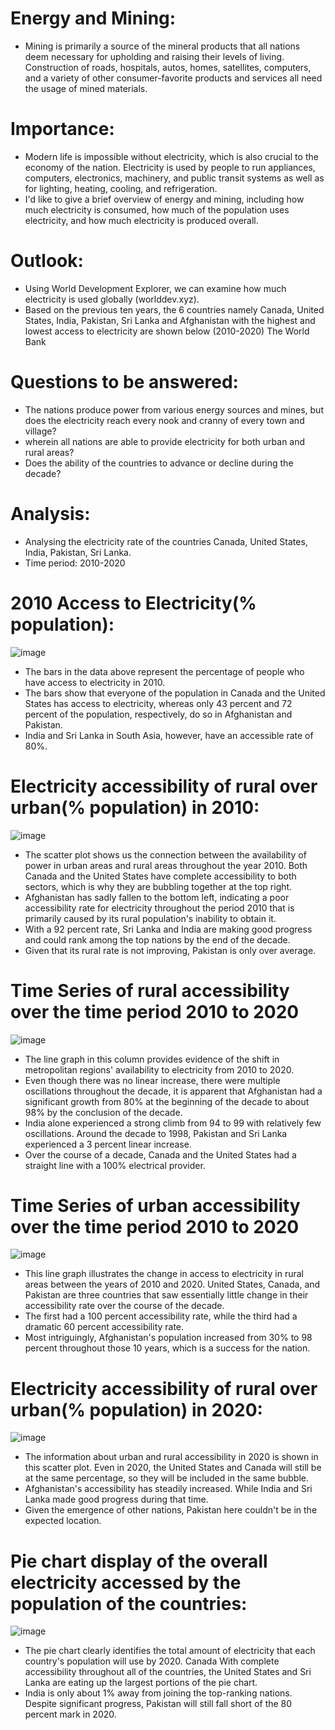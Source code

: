 # Energy and Mining:
- Mining is primarily a source of the mineral products that all nations deem necessary for upholding and raising their levels of living. Construction of roads, hospitals, autos, homes, satellites, computers, and a variety of other consumer-favorite products and services all need the usage of mined materials.

# Importance:
- Modern life is impossible without electricity, which is also crucial to the economy of the nation. Electricity is used by people to run appliances, computers, electronics, machinery, and public transit systems as well as for lighting, heating, cooling, and refrigeration.
- I'd like to give a brief overview of energy and mining, including how much electricity is consumed, how much of the population uses electricity, and how much electricity is produced overall.


# Outlook:
- Using World Development Explorer, we can examine how much electricity is used globally (worlddev.xyz). 
- Based on the previous ten years, the 6 countries namely Canada, United States, India, Pakistan, Sri Lanka and Afghanistan with the highest and lowest access to electricity are shown below (2010-2020) The World Bank

# Questions to be answered:
- The nations produce power from various energy sources and mines, but does the electricity reach every nook and cranny of every town and village?
- wherein all nations are able to provide electricity for both urban and rural areas?
- Does the ability of the countries to advance or decline during the decade?

# Analysis:
- Analysing the electricity rate of the countries Canada, United States, India, Pakistan, Sri Lanka.
- Time period: 2010-2020

# 2010 Access to Electricity(% population):
![image](2010electricitybar.png)

- The bars in the data above represent the percentage of people who have access to electricity in 2010. 
- The bars show that everyone of the population in Canada and the United States has access to electricity, whereas only 43 percent and 72 percent of the population, respectively, do so in Afghanistan and Pakistan. 
- India and Sri Lanka in South Asia, however, have an accessible rate of 80%.

# Electricity accessibility of rural over urban(% population) in 2010:
![image](scr2010.png)

- The scatter plot shows us the connection between the availability of power in urban areas and rural areas throughout the year 2010. Both Canada and the United States have complete accessibility to both sectors, which is why they are bubbling together at the top right.
- Afghanistan has sadly fallen to the bottom left, indicating a poor accessibility rate for electricity throughout the period 2010 that is primarily caused by its rural population's inability to obtain it. 
- With a 92 percent rate, Sri Lanka and India are making good progress and could rank among the top nations by the end of the decade. 
- Given that its rural rate is not improving, Pakistan is only over average.

# Time Series of rural accessibility over the time period 2010 to 2020
![image](linerural.png)

- The line graph in this column provides evidence of the shift in metropolitan regions' availability to electricity from 2010 to 2020.
- Even though there was no linear increase, there were multiple oscillations throughout the decade, it is apparent that Afghanistan had a significant growth from 80% at the beginning of the decade to about 98% by the conclusion of the decade. 
- India alone experienced a strong climb from 94 to 99 with relatively few oscillations. Around the decade to 1998, Pakistan and Sri Lanka experienced a 3 percent linear increase. 
- Over the course of a decade, Canada and the United States had a straight line with a 100% electrical provider.

# Time Series of urban accessibility over the time period 2010 to 2020
![image](lineurban.png)

- This line graph illustrates the change in access to electricity in rural areas between the years of 2010 and 2020. United States, Canada, and Pakistan are three countries that saw essentially little change in their accessibility rate over the course of the decade. 
- The first had a 100 percent accessibility rate, while the third had a dramatic 60 percent accessibility rate. 
- Most intriguingly, Afghanistan's population increased from 30% to 98 percent throughout those 10 years, which is a success for the nation.

# Electricity accessibility of rural over urban(% population) in 2020:
![image](scr2020.png)

- The information about urban and rural accessibility in 2020 is shown in this scatter plot. Even in 2020, the United States and Canada will still be at the same percentage, so they will be included in the same bubble. 
- Afghanistan's accessibility has steadily increased. While India and Sri Lanka made good progress during that time.
- Given the emergence of other nations, Pakistan here couldn't be in the expected location.

# Pie chart display of the overall electricity accessed by the population of the countries:
![image](F76AED85-2BB1-418F-90F0-779A0FE9B8EA.jpeg)

- The pie chart clearly identifies the total amount of electricity that each country's population will use by 2020. Canada With complete accessibility throughout all of the countries, the United States and Sri Lanka are eating up the largest portions of the pie chart. 
- India is only about 1% away from joining the top-ranking nations. Despite significant progress, Pakistan will still fall short of the 80 percent mark in 2020.

